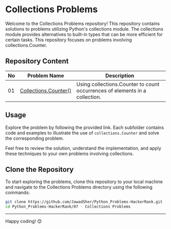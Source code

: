 # Collections Problems

Welcome to the Collections Problems repository! This repository contains solutions to problems utilizing Python's collections module. The collections module provides alternatives to built-in types that can be more efficient for certain tasks. This repository focuses on problems involving collections.Counter.

## Repository Content
| No | Problem Name | Description |
|---|---|---|
| 01 | [Collections.Counter()](https://github.com/JawadSher/Python_Problems-HackerRank/tree/main/07%20-%20Collections%20Problems/01%20-%20Collections%20Counter()) | Using collections.Counter to count occurrences of elements in a collection.


## Usage

Explore the problem by following the provided link. Each subfolder contains code and examples to illustrate the use of `collections.Counter` and solve the corresponding problem.

Feel free to review the solution, understand the implementation, and apply these techniques to your own problems involving collections.

## Clone the Repository

To start exploring the problems, clone this repository to your local machine and navigate to the Collections Problems directory using the following commands:

```bash
git clone https://github.com/JawadSher/Python_Problems-HackerRank.git
cd Python_Problems-HackerRank/07 - Collections Problems
```


---
Happy coding! 😊
